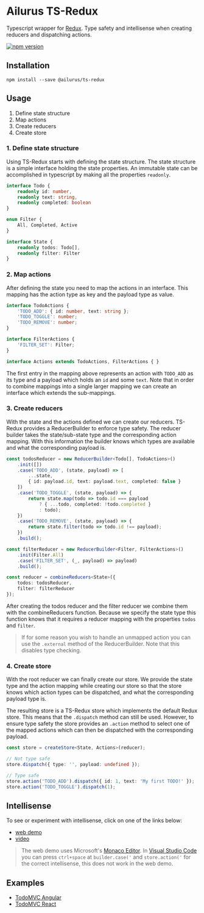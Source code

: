 # Ailurus TS-Redux

Typescript wrapper for [Redux](https://github.com/reactjs/redux). Type safety and intellisense when creating reducers and dispatching actions.

[![npm version](https://img.shields.io/npm/v/@ailurus/ts-redux.svg)](https://www.npmjs.com/package/@ailurus/ts-redux)

## Installation
```
npm install --save @ailurus/ts-redux
```

## Usage

1. Define state structure
2. Map actions
3. Create reducers
4. Create store

### 1. Define state structure
Using TS-Redux starts with defining the state structure. The state structure is a simple interface holding the state properties. An immutable state can be accomplished in typescript by making all the properties `readonly`.

```typescript
interface Todo {
    readonly id: number,
    readonly text: string,
    readonly completed: boolean
}

enum Filter {
    All, Completed, Active
}

interface State {
    readonly todos: Todo[],
    readonly filter: Filter
}
```

### 2. Map actions
After defining the state you need to map the actions in an interface. This mapping has the action type as key and the payload type as value.

```typescript
interface TodoActions {
    'TODO_ADD': { id: number, text: string };
    'TODO_TOGGLE': number;
    'TODO_REMOVE': number;
}

interface FilterActions {
    'FILTER_SET': Filter;
}

interface Actions extends TodoActions, FilterActions { }
```

The first entry in the mapping above represents an action with `TODO_ADD` as its type and a payload which holds an `id` and some `text`. Note that in order to combine mappings into a single larger mapping we can create an interface which extends the sub-mappings.

### 3. Create reducers
With the state and the actions defined we can create our reducers. TS-Redux provides a ReducerBuilder to enforce type safety. The reducer builder takes the state/sub-state type and the corresponding action mapping. With this information the builder knows which types are available and what the corresponding payload is.

```typescript
const todosReducer = new ReducerBuilder<Todo[], TodoActions>()
    .init([])
    .case('TODO_ADD', (state, payload) => [
        ...state,
        { id: payload.id, text: payload.text, completed: false }
    ])
    .case('TODO_TOGGLE', (state, payload) => {
        return state.map(todo => todo.id === payload
            ? { ...todo, completed: !todo.completed }
            : todo);
    })
    .case('TODO_REMOVE', (state, payload) => {
        return state.filter(todo => todo.id !== payload);
    })
    .build();

const filterReducer = new ReducerBuilder<Filter, FilterActions>()
    .init(Filter.All)
    .case('FILTER_SET', (_, payload) => payload)
    .build();

const reducer = combineReducers<State>({
    todos: todosReducer,
    filter: filterReducer
});

```

After creating the todos reducer and the filter reducer we combine them with the combineReducers function. Because we specify the state type this function knows that it requires a reducer mapping with the properties `todos` and `filter`.

> If for some reason you wish to handle an unmapped action you can use the `.external` method of the ReducerBuilder. Note that this disables type checking.

### 4. Create store
With the root reducer we can finally create our store. We provide the state type and the action mapping while creating our store so that the store knows which action types can be dispatched, and what the corresponding payload type is.

The resulting store is a TS-Redux store which implements the default Redux store. This means that the `.dispatch` method can still be used. However, to ensure type safety the store provides an `.action` method to select one of the mapped actions which can then be dispatched with the corresponding payload.

```typescript
const store = createStore<State, Actions>(reducer);

// Not type safe
store.dispatch({ type: '', payload: undefined });

// Type safe
store.action('TODO_ADD').dispatch({ id: 1, text: 'My first TODO!' });
store.action('TODO_TOGGLE').dispatch(1);
```

## Intellisense
To see or experiment with intellisense, click on one of the links below:

* [web demo](https://ngfk.github.io/ailurus-ts-redux)
* [video](https://ngfk.github.io/ailurus-ts-redux/intellisense-demo.mp4)

> The web demo uses Microsoft's [Monaco Editor](https://microsoft.github.io/monaco-editor/). In [Visual Studio Code](https://code.visualstudio.com) you can press `ctrl+space` at `builder.case('` and `store.action('` for the correct intellisense, this does not work in the web demo.

## Examples
* [TodoMVC Angular](https://github.com/ngfk/todomvc-angular-ts-redux)
* [TodoMVC React](https://github.com/ngfk/todomvc-react-ts-redux)
